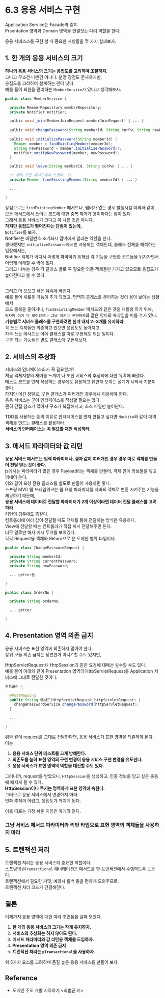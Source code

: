# 6.3 응용 서비스 구현
Application Service는 Facade와 같이 <br> Prsentation 영역과 Domain 영역을 연결짓는 다리 역할을 한다. <br>

응용 서비스스를 구현 할 때 중요한 사항들을 몇 가지 살펴보자.

## 1. 한 개의 응용 서비스의 크기
**하나의 응용 서비스의 크기는 응집도를 고려하며 조절하자.** <Br>
크다고 무조건 나쁜건 아니다. 분명 장점도 존재하지만, <br> 
응집도를 고려하여 설계하는 편이 낫다. <br>
예를 들어 회원을 관리하는 `MemberService`가 있다고 생각해보자. <br>

```java
public class MemberService {

  private MemberRepository memberRepository;
  private Notifier notifier;

  pulbic void join(MemberJoinRequest memberJoinRequest) { ... }
  
  pulbic void changePassword(String memberId, String curPw, String newPw) { ... }
  
  pulbic void initializePassword(String memberId) { 
    Member member = findExistingMember(memberId);
    String newPassword = member.initializePassword();
    notifier.notifyNewPassword(member, newPassword);
  }

  pulbic void leave(String memberId, String curPw) { ... }

  /* 위의 모든 메서드에서 쓰였다. */
  private Member findExistingMember(String memberId) { ... }

  ...

}
```

장점으로는 `findExistingMember` 메서드나, 맴버가 없는 경우 발생시킬 예외와 같이, <br> 
모든 메서드에서 쓰이는 코드에 대한 중복 제거가 용이하다는 점이 있다. <Br>
그래서 응용 서비스가 크다고 꼭 나쁜 것은 아니다. <br>
**하지만 응집도가 떨어진다는 단점이 있는데,** <br>
`Notifier`를 보자. <br>
Notifier는 비밀번호 초기화시 맴버에게 알리는 역할을 한다. <br>
생략했지만 `initializePassword`에서만 사용되는 객체인데, 클래스 전체를 해석하는 입장에서는, <br> 
Notifier 객체가 어디서 어떻게 파악하기 위해선 각 기능을 구현한 코드들을 뒤져가면서 어렵게 이해할 수 밖에 없다. <br> 
그리고 나누는 경우 각 클래스 별로 꼭 필요한 의존 객체들만 가지고 있으므로 응집도가 높아진다고 볼 수 있다. <br> <br>

그리고 더 모으고 싶은 유혹에 빠진다. <br>
예를 들어 새로운 기능이 추가 되었고, 명백히 클래스를 분리하는 것이 옳아 보이는 상황에서 <br>
코드 중복을 줄이거나, `findExistingMember` 메서드와 같은 것을 재활용 하기 위해, <br>
`어차피 여기 다 모여있으니 그냥 여기다 구현하자`와 같은 악마의 속삭임을 따를 수가 있다. <br>
**기능별로 서비스 클래스를 구현하려면 한개 내지 2~3개를 유지하라** <br>
꼭 쓰는 객체들만 의존하고 있으면 응집도도 높아지고, <Br>
자주 쓰는 메서드는 아예 클래스를 따로 구현해도 되는 일이다. <br>
구분 되는 기능들은 별도 클래스에 구현해보자.


## 2. 서비스의 추상화
서비스의 인터페이스화가 꼭 필요할까? <br>
처음 객체지향의 재미를 느끼며 나 또한 서비스의 추상화에 대한 유혹에 빠졌다. <br>
테스트 코드를 먼저 작성하는 경우에도 유용하고 유연해 보이는 설계가 나와서 기분이 좋다. <br>
하지만 이건 정말로, 구현 클래스가 여러개인 경우에나 이용해야 한다. <br>
응용 서비스는 굳이 인터페이스를 작성할 필요는 없다. <br>
괜히 간접 참조가 많아져 구조가 복잡해지고, 소스 파일만 늘어난다. <br>

TDD를 사용하는 등의 이유로 인터페이스를 먼저 만들고 싶다면 `Mockito`와 같이 대역 객체를 만드는 클래스를 활용하라. <br>
**서비스의 인터페이스는 꼭 필요할 때만 작성하라.**

## 3. 메서드 파라미터와 값 리턴
**응용 서비스 메서드는 입력 파라미터나, 결과 값이 여러개인 경우 경우 따로 객체를 만들어 전달 받는 것이 좋다.** <br>
js에서는 파라미터가 많은 경우 Payload라는 객체를 만들어, 객체 안에 정보들을 넣고 꺼내어 쓴다. <br>
이와 같이 요청 전용 클래스를 별도로 만들어 사용하면 좋다. <br>
스프링 MVC 웹 프레임워크는 웹 요청 파라미터를 자바의 객체로 변환 시켜주는 기능을 제공하기 때문에, <br> **응용 서비스에 데이터로 전달할 파라미터가 2개 이상이라면 데이터 전달 클래스를 고려하라** <br>
리턴의 경우에도 똑같다. <br> 
컨트롤러에 여러 값이 전달될 때도 객체를 통해 전달하는 방식은 유용하다. <br>
View에 전달할 때는 컨트롤러가 직접 까서 전달해주면 된다. <br>
너무 말로만 해서 예시 두개를 보이겠다. <br> 
각각 Request용 객체와 Return으로 쓴 도메인 벨류 타입이다.

```java
public class ChangePasswordRequest { 

  private String memberId;
  private String currentPassword;
  private String newPassword;

  ... getter들

}

```

```java
public class OrderNo { 

  private String orderNo;

  ... getter

}
```


## 4. Presentation 영역 의존 금지
응용 서비스는 표현 영역에 의존하지 말아야 한다. <br>
상위 모듈 의존 금지는 당연한거 아냐? 할 수도 있지만, <br>

HttpServletRequest나 HttpSession과 같은 요청에 대해선 실수할 수도 있다. <br>
예를 들어 아래와 같이 Presentation 영역의 HttpServletRequest를 Application 서비스에 그대로 전달한 것이다.
```java
컨트롤러 {

  @PostMapping
  public String 메서드(HttpServletRequest httpServletRequest) {
    changePasswordService.changePassword(httpServletRequest);
  }

  ...

}
```
위와 같이 request를 그대로 전달한다면, 응용 서비스가 표현 영역을 의존하게 된다. <br>
이는 
1. **응용 서비스 단위 테스트를 크게 방해한다.**
2. **의존도를 높혀 표현 영역의 구현 변경이 응용 서비스 구현 변경을 유도한다.**
3. **응용 서비스가 표현 영역의 역할을 대신할 수도 있다.** <br>


그러니까, request를 받았으니, `HttpSession`을 생성하고, 인증 정보를 담고 싶은 충동에 빠지게 될 수 있다. <Br>
**HttpSession이나 쿠키는 명백하게 표현 영역에 속한다.** <br>
그러므로 응용 서비스에서 변경하지 마라 <br>
변화 추적이 어렵고, 응집도가 깨지게 된다. <br>

이를 따르는 가장 쉬운 지침은 아래와 같다.
### 그냥 서비스 메서드 파라미터와 리턴 타입으로 표현 영역의 객체들을 사용하지 마라 


## 5. 트랜잭션 처리
트랜잭션 처리는 응용 서비스의 중요한 역할이다. <br>
스프링의 `@Transactional` 애너테이션은 메서드를 한 트랜잭션에서 수행하도록 도운다. <br>
트랜잭션에서 필요한 커밋, 예외시 롤백 등을 편하게 도와주므로, <br>
트랜잭션 처리 코드가 간결해진다. 

## 결론
이제까지 응용 영역에 대한 여러 조언들을 살펴 보았다.

1. **한 개의 응용 서비스의 크기는 작게 유지하자.**
2. **서비스의 추상화는 하지 않아도 된다.**
3. **메서드 파라미터와 값 리턴용 객체를 도입하자.**
4. **Presentation 영역 의존 금지**
5. **트랜잭션 처리는 `@Transactional`을 사용하자.**

위 5가지 요소를 고려하며 품질 높은 응용 서비스를 만들어 보자.

## Reference
- 도메인 주도 개발 시작하기 <최범균 저>
